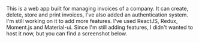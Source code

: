 This is a web app built for managing invoices of a company. It can create, delete, store and print invoices, I've also added an authentication system. I'm still working on it to add more features. I've used ReactJS, Redux, Moment.js and Material-ui. 
Since I'm still adding features, I didn't wanted to host it now, but you can find a screenshot below.




